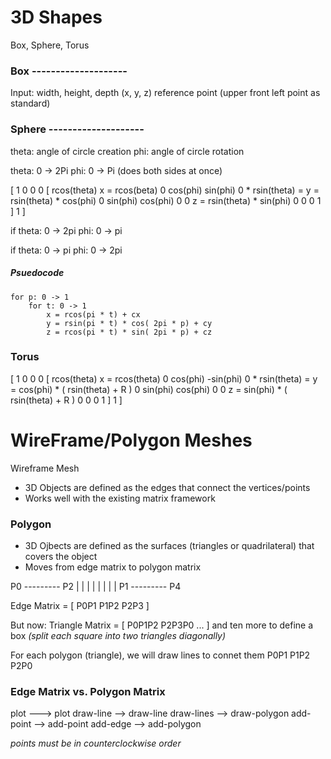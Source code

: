 # 3D Shapes

Box, Sphere, Torus

### Box --------------------

Input: 
	width, height, depth
	(x, y, z) reference point (upper front left point as standard)

### Sphere --------------------

theta: angle of circle creation
phi: angle of circle rotation

theta: 0 -> 2Pi
phi: 0 -> Pi (does both sides at once)

[ 1  0         0       0       [ rcos(theta)       x = rcos(beta)
  0 cos(phi) sin(phi)  0    *    rsin(theta)    =  y = rsin(theta) * cos(phi)
  0 sin(phi) cos(phi)  0              0            z = rsin(theta) * sin(phi)
  0  0         0       1 ]            1     ]

if theta: 0 -> 2pi
	phi: 0 -> pi
	
if theta: 0 -> pi
	phi: 0 -> 2pi
	
##### Psuedocode

	for p: 0 -> 1
		for t: 0 -> 1
			x = rcos(pi * t) + cx
			y = rsin(pi * t) * cos( 2pi * p) + cy
		  	z = rcos(pi * t) * sin( 2pi * p) + cz
		
### Torus
[ 1   0          0          0       [  rcos(theta)           x = rcos(theta)
  0  cos(phi)  -sin(phi)    0    *     rsin(theta)     =     y = cos(phi) * ( rsin(theta) + R )
  0  sin(phi)  cos(phi)     0              0                 z = sin(phi) * ( rsin(theta) + R )
  0   0          0          1 ]            1        ]


# WireFrame/Polygon Meshes
Wireframe Mesh
- 3D Objects are defined as the edges that connect the vertices/points
- Works well with the existing matrix framework

### Polygon
- 3D Ojbects are defined as the surfaces (triangles or quadrilateral) that covers the object
- Moves from edge matrix to polygon matrix

P0 --------- P2
|            |
|            |
|            |
|            |
P1 --------- P4

Edge Matrix = [ P0P1 P1P2 P2P3 ]

But now: Triangle Matrix = [ P0P1P2 P2P3P0 ... ] and ten more to define a box
*(split each square into two triangles diagonally)*

For each polygon (triangle), we will draw lines to connet them
	P0P1
	P1P2
	P2P0
	
### Edge Matrix vs. Polygon Matrix
plot ---> plot
draw-line --> draw-line
draw-lines --> draw-polygon
add-point --> add-point
add-edge --> add-polygon
	
*points must be in counterclockwise order*

